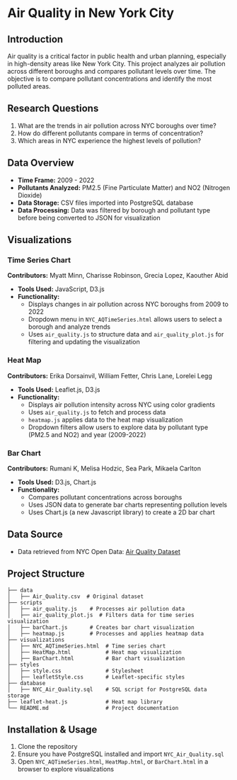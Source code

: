 # Air Quality in New York City

## Introduction
Air quality is a critical factor in public health and urban planning, especially in high-density areas like New York City. This project analyzes air pollution across different boroughs and compares pollutant levels over time. The objective is to compare pollutant concentrations and identify the most polluted areas.


## Research Questions
1.  What are the trends in air pollution across NYC boroughs over time?
2.  How do different pollutants compare in terms of concentration?
3.  Which areas in NYC experience the highest levels of pollution?

## Data Overview
-   **Time Frame:** 2009 - 2022
-   **Pollutants Analyzed:** PM2.5 (Fine Particulate Matter) and NO2 (Nitrogen Dioxide)
-   **Data Storage:** CSV files imported into PostgreSQL database
-   **Data Processing:** Data was filtered by borough and pollutant type before being converted to JSON for visualization

## Visualizations

### Time Series Chart
**Contributors:** Myatt Minn, Charisse Robinson, Grecia Lopez, Kaouther Abid
-   **Tools Used:** JavaScript, D3.js
-   **Functionality:**
    -   Displays changes in air pollution across NYC boroughs from 2009 to 2022
    -   Dropdown menu in `NYC_AQTimeSeries.html` allows users to select a borough and analyze trends
    -   Uses `air_quality.js` to structure data and `air_quality_plot.js` for filtering and updating the visualization

### Heat Map
**Contributors:** Erika Dorsainvil, William Fetter, Chris Lane, Lorelei Legg
-   **Tools Used:** Leaflet.js, D3.js
-   **Functionality:**
    -   Displays air pollution intensity across NYC using color gradients
    -   Uses `air_quality.js` to fetch and process data
    -   `heatmap.js` applies data to the heat map visualization
    -   Dropdown filters allow users to explore data by pollutant type (PM2.5 and NO2) and year (2009-2022)

### Bar Chart
**Contributors:** Rumani K, Melisa Hodzic, Sea Park, Mikaela Carlton

- **Tools Used:** D3.js, Chart.js
-   **Functionality:**
    - Compares pollutant concentrations across boroughs
    - Uses JSON data to generate bar charts representing pollution levels
    - Uses Chart.js (a new Javascript library) to create a 2D bar chart

## Data Source
-   Data retrieved from NYC Open Data: [Air Quality Dataset](https://catalog.data.gov/dataset/air-quality)

## Project Structure
```
├── data
│   ├── Air_Quality.csv  # Original dataset
├── scripts
│   ├── air_quality.js    # Processes air pollution data
│   ├── air_quality_plot.js  # Filters data for time series visualization
│   ├── barChart.js       # Creates bar chart visualization
│   ├── heatmap.js        # Processes and applies heatmap data
├── visualizations
│   ├── NYC_AQTimeSeries.html  # Time series chart
│   ├── HeatMap.html           # Heat map visualization
│   ├── BarChart.html          # Bar chart visualization
├── styles
│   ├── style.css              # Stylesheet
│   ├── leafletStyle.css       # Leaflet-specific styles
├── database
│   ├── NYC_Air_Quality.sql    # SQL script for PostgreSQL data storage
├── leaflet-heat.js            # Heat map library
└── README.md                  # Project documentation
```

## Installation & Usage
1.  Clone the repository
2.  Ensure you have PostgreSQL installed and import `NYC_Air_Quality.sql`
3.  Open `NYC_AQTimeSeries.html`, `HeatMap.html`, or `BarChart.html` in a browser to explore visualizations
